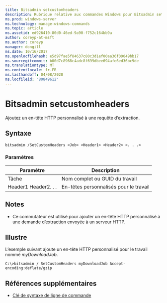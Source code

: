 ```yaml
---
title: Bitsadmin setcustomheaders
description: Rubrique relative aux commandes Windows pour Bitsadmin setcustomheaders, qui ajoute un en-tête HTTP personnalisé à une requête d’extraction.
ms.prod: windows-server
ms.technology: manage-windows-commands
ms.topic: article
ms.assetid: ed926410-80d0-46ed-9a90-f752c164bb9a
author: coreyp-at-msft
ms.author: coreyp
manager: dongill
ms.date: 10/16/2017
ms.openlocfilehash: e5d97fae5f84637c80c3d1ef00aa36f09049bb17
ms.sourcegitcommit: b00d7c8968c4adc8f699dbee694afe6ed36bc9de
ms.translationtype: MT
ms.contentlocale: fr-FR
ms.lasthandoff: 04/08/2020
ms.locfileid: "80849612"
---
```

# <a name="bitsadmin-setcustomheaders"></a>Bitsadmin setcustomheaders

Ajoutez un en-tête HTTP personnalisé à une requête d’extraction.

## <a name="syntax"></a>Syntaxe

```
bitsadmin /SetCustomHeaders <Job> <Header1> <Header2> <. . .>
```

### <a name="parameters"></a>Paramètres

|Paramètre|Description|
|---------|-----------|
|Tâche|Nom complet ou GUID du travail|
|Header1 Header2. . .|En-têtes personnalisés pour le travail|

## <a name="remarks"></a>Notes

-   Ce commutateur est utilisé pour ajouter un en-tête HTTP personnalisé à une demande d’extraction envoyée à un serveur HTTP.

## <a name="examples"></a><a name=BKMK_examples></a>Illustre

L’exemple suivant ajoute un en-tête HTTP personnalisé pour le travail nommé *myDownloadJob*.
```
C:\>bitsadmin / SetCustomHeaders myDownloadJob Accept-encoding:deflate/gzip
```

## <a name="additional-references"></a>Références supplémentaires

- [Clé de syntaxe de ligne de commande](command-line-syntax-key.md)